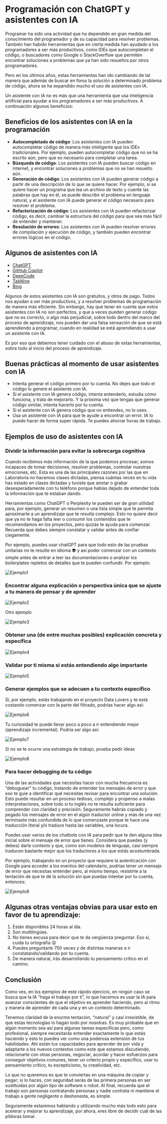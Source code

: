 # Programación con ChatGPT y asistentes con IA

Programar ha sido una actividad que ha dependido en gran medida
del conocimiento del programador y de su capacidad para resolver
problemas. También han habido herramientas que en cierta medida han 
ayudado a los programadores a ser más productivos, como IDEs que
autocompletan el código, o buscadores como Google o StackOverflow
que permiten encontrar soluciones a problemas que ya han sido
resueltos por otros programadores.

Pero en los últimos años, estas herramientas han ido cambiando
de tal manera que además de buscar en foros la solución a
determinado problema de código, ahora se ha expandido mucho
el uso de asistentes con IA.

Un asistente con IA no es más que una herramienta que usa
inteligencia artificial para ayudar a los programadores a
ser más productivos. A continuación algunos beneficios:

## Beneficios de los asistentes con IA en la programación

* **Autocompletado de código**: Los asistentes con IA pueden
  autocompletar código de manera más inteligente que los IDEs
  tradicionales. Por ejemplo, pueden autocompletar código
  que no se ha escrito aún, pero que es necesario para
  completar una tarea.
* **Búsqueda de código**: Los asistentes con IA pueden
  buscar código en internet, y encontrar soluciones a
  problemas que no se han resuelto aún.
* **Generación de código**: Los asistentes con IA pueden
  generar código a partir de una descripción de lo que
  se quiere hacer. Por ejemplo, si se quiere hacer un
  programa que lea un archivo de texto y cuente las
  palabras que hay en él, se puede describir el problema
  en lenguaje natural, y el asistente con IA puede
  generar el código necesario para resolver el problema.
* **Refactorización de código**: Los asistentes con IA
  pueden refactorizar código, es decir, cambiar la
  estructura del código para que sea más fácil de
  entender y mantener.
* **Resolución de errores**: Los asistentes con IA
  pueden resolver errores de compilación y ejecución
  de código, y también pueden encontrar errores
  lógicos en el código.

## Algunos de asistentes con IA

* [ChatGPT](https://chatbot.gpt3demo.com/)
* [GitHub Copilot](https://copilot.github.com/)
* [DeepCode](https://www.deepcode.ai/)
* [TabNine](https://www.tabnine.com/)
* [Bing](https://www.bing.com/)

Algunos de estos asistentes con IA son gratuitos, y otros
de pago. Todos nos ayudan a ser más productivos, y
a resolver problemas de programación de manera más
eficiente. Sin embargo, hay que tener en cuenta que
estos asistentes con IA no son perfectos, y que
a veces pueden generar código que no es correcto, o algo más
perjudicial, sobre todo dentro del marco del proceso de aprendizaje, 
nos pueden dar una falsa sensación de que se está aprendiendo a programar,
cuando en realidad se está aprendiendo a usar un asistente con IA.

Es por eso que debemos tener cuidado con el abuso de estas
herramientas, sobre todo al inicio del proceso de aprendizaje.

## Buenas prácticas al momento de usar asistentes con IA

* Intenta generar el código primero por tu cuenta. No dejes que todo
  el código lo genere el asistente con IA.
* Si el asistente con IA genera código, intenta entenderlo, estudia
  cómo funciona, y trata de mejorarlo. Y la próxima vez que tengas que 
  generar código similar, intenta hacerlo por tu cuenta.
* Si el asistente con IA genera código que no entiendes, no lo uses.
* Usa un asistente con IA para que te ayude a encontrar un error. IA lo puede
  hacer de forma super rápida. Te puedes ahorrar horas de trabajo.

## Ejemplos de uso de asistentes con IA

### Dividir la información para evitar la sobrecarga cognitiva

Cuando recibimos más información de la que podemos procesar, somos incapaces de tomar decisiones, resolver problemas, controlar nuestras emociones, etc. Esta es una de las principales razones por las que en Laboratoria no hacemos clases dictadas, piensa cuántas veces en tu vida has estado en clases dictadas y tuviste que anotar o grabar desesperadamente con tu teléfono porque habías dejado de entender toda la información que te estaban dando.

Herramientas como ChatGPT o Perplexity te pueden ser de gran utilidad para, por ejemplo, generar un resumen o una lista simple que te permita aproximarte a un aprendizaje que te resulta complejo. Esto no quiere decir que ya no te haga falta leer o consumir los contenidos que te recomendamos en los proyectos, pero quizás te ayuda para comenzar. Recuerda que debes siempre constatar y validar antes de confiar ciegamente.

Por ejemplo, puedes usar chatGPT para que todo esto de las pruebas unitarias no te resulte en idioma 👽 y así poder comenzar con un contexto simple antes de entrar a leer las documentaciones o analizar los boilerplates repletos de detalles que te pueden confundir. Por ejemplo:

![Ejemplo1](https://codaio.imgix.net/docs/eHfHkTC743/blobs/bl-lHRID0cV-m/389b616bfeb7fcffe9a82e0f724f830fae45ed937da2d940d6bb2c4e2f7e827d5b5b414b6042e5a6f6ae753021589d69d572baf12ae0bb2eec354a3d34e56204e637520b345036e75af8be6c28811aaf9331b159b9174870958e689da52af9c5f4fb5001?auto=format%2Ccompress&fit=max)

### Encontrar alguna explicación o perspectiva única que se ajuste a tu manera de pensar y de aprender

![Ejemplo2](https://codaio.imgix.net/docs/eHfHkTC743/blobs/bl-b_FrS9Ny-i/24526295fa73923b92ca4fdd01cf79b2fc54c6cebe624af2a0a6ab6c3512fdece0025530e711c39e6b9b9fe0fb4b854944dc70054f019e8adfd5931bb49c015ec17e1b05d592b2dede8132c05b2c021b9ec455acbda753729547bc68756e39520b55a10a?auto=format%2Ccompress&fit=max)

Otro ejemplo

![Ejemplo3](https://codaio.imgix.net/docs/eHfHkTC743/blobs/bl-2jcv-PbvPj/fed3b99cb92b93de5406ebc13920769fbea4fa5ba6284d814f098f24b69be5eaaad54e9566fcca664ee4ee1304331168a15a67d31f99cdf2b677e81f280f57fb29b867bd98ced8c1657010378e1a8c05fe8b51f1a1f9f9eb7741342cf2bcf24c2d2cfae9?auto=format%2Ccompress&fit=max)

### Obtener una (de entre muchas posibles) explicación concreta y específica

![Ejemplo4](https://codaio.imgix.net/docs/eHfHkTC743/blobs/bl-ykdc0z7g2M/2dc72e803deee978798b7191be8c2265cf32cc7315fb15fe2aee163dc9621808835b63c9c36854d5370fbec2c5871d3d53c9c4bf36ff88cb50784ea03f36afcb1edcfdc13dd3da74178cc6d194d975f479192d22ce46b6524471d92ab81d6ea8db76308e?auto=format%2Ccompress&fit=max)

### Validar por ti misma si estás entendiendo algo importante

![Ejemplo5](https://codaio.imgix.net/docs/eHfHkTC743/blobs/bl-xfKuTAius5/ebe1a84c96951701f921338d8bd94194f6431b4053fb18240eddee736ed52d343c697bd65a5a5cab64cd340db43fc51a175df0cc9cfb83e41515faa752767acccf7e57130542737262195190f5413702d9130356c1976b5baeaa6db5cdce97ac0b2e57e1?auto=format%2Ccompress&fit=max)

### Generar ejemplos que se adecuen a tu contexto específico

Si, por ejemplo, estás trabajando en el proyecto Data Lovers y te está costando comenzar con la parte del filtrado, podrías hacer algo así:

![Ejemplo6](https://codaio.imgix.net/docs/eHfHkTC743/blobs/bl-Egg3o_UoYo/7fe356a993274e60bf276b916df4d7cd970640ef8344194ad194dbb173517a349c393618c843265284a31f1def417adb8cbc8200ea3bc25262b2e542b054ec486cc460d164690c1a64817bb7452e2fd1d8f5bfb7eb1d0f2fd9fa9ef7c4a59c37ae8d6036?auto=format%2Ccompress&fit=max)

Tu curiosidad te puede llevar poco a poco a ir entendiendo mejor (aprendizaje incremental). Podría ser algo así:

![Ejemplo7](https://codaio.imgix.net/docs/eHfHkTC743/blobs/bl-eV1xC_Tm6y/a8e49d65e8419f26b3344c9aec31bf995b44fef8d674fc9d5efcbb636279cc983865448ca320ed31ce1029248ef504de83eb1605842d3ca33192feae4cce59302c13d1adcd16e22e0b3cc9aa1e20c21e6284d90bcc7690af512552510b595a0e8bcb1b9f?auto=format%2Ccompress&fit=max)

Si no se te ocurre una estrategia de trabajo, prueba pedir ideas

![Ejemplo8](https://codaio.imgix.net/docs/eHfHkTC743/blobs/bl-iTK9K9_xe6/ebf6517622dda8d0766b8682038068dc410bd091673d7d7286cdb2f1eaf21765a9076b3f2ebedc0b7b6781947d4fff18d1d5e6044135352a494c9b2c9b44c5c3115071350338185f0b3b26b38a662c34a033eb4143d4ce37bdd58eb8d401525ead60410c?auto=format%2Ccompress&fit=max)

### Para hacer debugging de tu código

Una de las actividades que necesitas hacer con mucha frecuencia es “debuguear” tu código, tratando de entender los mensajes de error y que eso te guíe a identificar qué necesitas revisar para encontrar una solución. Esto puede resultar en un proceso tedioso, complejo y propenso a malas interpretaciones, sobre todo si tu inglés no te resulta suficiente para comprender con claridad y precisión. Seguramente habrás copiado y pegado los mensajes de error en el algún traductor online y más de una vez terminaste más confundida de lo que comenzaste porque te hace una traducción literal y/o traduce hasta las variables, una locura.

Puedes usar varios de los chatbots con IA para pedir que te den alguna idea inicial sobre el mensaje de error que tienes. Considera que puedes (y debes) darle contexto y que, como son modelos de lenguaje, casi siempre traducen bastante mejor que los traductores a los que estás acostumbrada.

Por ejemplo, trabajando en un proyecto que requiere la autenticación con Google para acceder a los eventos del calendario, podrías tener un mensaje de error que necesitas entender pero, al mismo tiempo, resistirte a la tentación de que te dé la solución sin que puedas intentar por tu cuenta, entonces:

![Ejemplo8](https://codaio.imgix.net/docs/eHfHkTC743/blobs/bl-f5i-1lXe41/358df2bf5ee8f7f11b10aa8c8b37cef01c2058905b944d66dde5249829b539ae4568704dfdc557520d3ea79466b6f6dffbab4c5728c5361c781c083ae5875ee6274441a210598e045c5994dd5a4a010512b650b93931d9c302cf0f4a2845052dc3c9b674?auto=format%2Ccompress&fit=max)

## Algunas otras ventajas obvias para usar esto en favor de tu aprendizaje:

1. Están disponibles 24 horas al día.
2. Son multilingües.
3. No tienes excusa para decir que te da vergüenza preguntar. Eso sí, cuida tu ortografía 😜
4. Puedes preguntarle 750 veces y de distintas maneras e ir constatando/validando por tu cuenta.
5. De manera natural, irás desarrollando tu pensamiento crítico en el camino.

## Conclusión

Como ves, en los ejemplos de este rápido ejercicio, en ningún caso se busca
que la IA “haga el trabajo por ti”, lo que hacemos es usar la IA para
avanzar conscientes de que el objetivo es aprender haciendo, pero al
ritmo y manera de aprender de cada una y en un contexto determinado. 

Tenemos claridad de la enorme tentación, “natural” y casi irresistible,
de que estas tecnologías lo hagan todo por nosotras. Es muy probable que
en algún momento sea así para algunas tareas específicas pero, como
profesional, siempre necesitarás entender exactamente lo que estás haciendo
y esto lo puedes ver como una poderosa extensión de tus habilidades. Ahí
están tus capacidades para aprender de por vida y adaptarte a los nuevos
contextos como este que estamos discutiendo, relacionarte con otras
personas, negociar, acordar y hacer esfuerzos para conseguir objetivos
comunes, tener un criterio propio y específico, usar tu pensamiento
crítico, tu escepticismo, tu creatividad, etc. 

Lo que no queremos es que te conviertas en una máquina de copiar y pegar;
si lo haces, con seguridad serás de las primera personas en ser
sustituidas por algún tipo de software o robot. Al final, recuerda que
el trabajo son personas contratando personas y nadie contrata ni mantiene
el trabajo a gente negligente o deshonesta, es simple. 

Seguramente estaremos hablando y utilizando mucho más todo esto para
acelerar y mejorar tu aprendizaje, por ahora, eres libre de decidir
cuál de las píldoras tomar. 